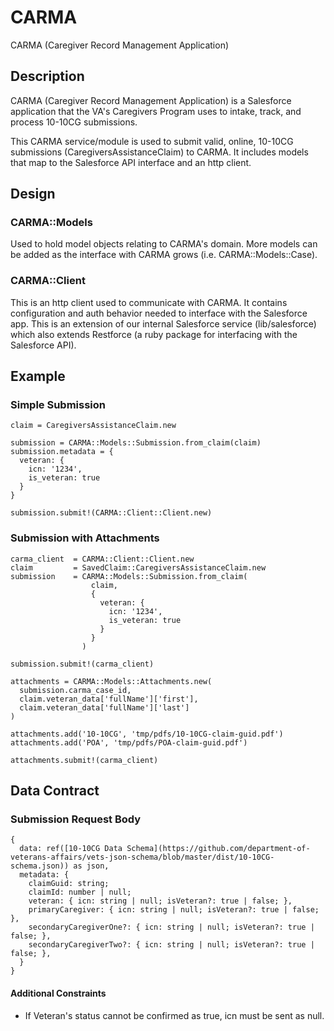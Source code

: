 # CARMA
CARMA (Caregiver Record Management Application)

## Description
CARMA (Caregiver Record Management Application) is a Salesforce application that the VA's Caregivers Program uses to intake, track, and process 10-10CG submissions.

This CARMA service/module is used to submit valid, online, 10-10CG submissions (CaregiversAssistanceClaim) to CARMA. It includes models that map to the Salesforce API interface and an http client.

## Design

### CARMA::Models
Used to hold model objects relating to CARMA's domain. More models can be added as the interface with CARMA grows (i.e. CARMA::Models::Case).

### CARMA::Client
This is an http client used to communicate with CARMA. It contains configuration and auth behavior needed to interface with the Salesforce app. This is an extension of our internal Salesforce service (lib/salesforce) which also extends Restforce (a ruby package for interfacing with the Salesforce API).

## Example

### Simple Submission
```
claim = CaregiversAssistanceClaim.new

submission = CARMA::Models::Submission.from_claim(claim)
submission.metadata = {
  veteran: {
    icn: '1234',
    is_veteran: true
  }
}

submission.submit!(CARMA::Client::Client.new)
```

### Submission with Attachments 
```
carma_client  = CARMA::Client::Client.new
claim         = SavedClaim::CaregiversAssistanceClaim.new
submission    = CARMA::Models::Submission.from_claim(
                  claim,
                  {
                    veteran: {
                      icn: '1234',
                      is_veteran: true
                    }
                  }
                )

submission.submit!(carma_client)

attachments = CARMA::Models::Attachments.new(
  submission.carma_case_id,
  claim.veteran_data['fullName']['first'],
  claim.veteran_data['fullName']['last']
)

attachments.add('10-10CG', 'tmp/pdfs/10-10CG-claim-guid.pdf')
attachments.add('POA', 'tmp/pdfs/POA-claim-guid.pdf')

attachments.submit!(carma_client)
```

## Data Contract
### Submission Request Body
```
{
  data: ref([10-10CG Data Schema](https://github.com/department-of-veterans-affairs/vets-json-schema/blob/master/dist/10-10CG-schema.json)) as json,
  metadata: {
    claimGuid: string;
    claimId: number | null;
    veteran: { icn: string | null; isVeteran?: true | false; },
    primaryCaregiver: { icn: string | null; isVeteran?: true | false; },
    secondaryCaregiverOne?: { icn: string | null; isVeteran?: true | false; },
    secondaryCaregiverTwo?: { icn: string | null; isVeteran?: true | false; },
  }
}
```
#### Additional Constraints
- If Veteran's status cannot be confirmed as true, icn must be sent as null.
